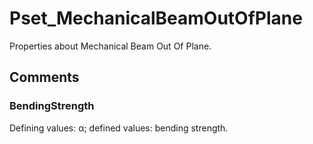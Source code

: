 # Pset_MechanicalBeamOutOfPlane

Properties about Mechanical Beam Out Of Plane.
<!-- end of short definition -->

## Comments

### BendingStrength

Defining values: α; defined values: bending strength.
